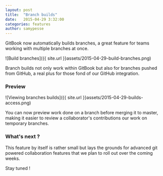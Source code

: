 ```yaml
---
layout: post
title:  "Branch builds"
date:   2015-04-29 3:32:00
categories: features
author: samypesse
---
```


GitBook now automatically builds branches, a great feature for teams working with multiple branches at once.

<!-- more -->

![Build branches]({{ site.url }}assets/2015-04-29-build-branches.png)

Branch builds not only work within GitBook but also for branches pushed from GitHub, a real plus for those fond of our GitHub integration.

### Preview

![Viewing branches builds]({{ site.url }}assets/2015-04-29-builds-access.png)

You can now preview work done on a branch before merging it to master, making it easier to review a collaborator's contributions our work on temporary branches.

### What's next ?

This feature by itself is rather small but lays the grounds for advanced git powered collaboration features that we plan to roll out over the coming weeks.

Stay tuned !
